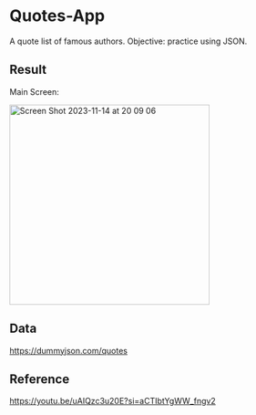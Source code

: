 # Quotes-App
A quote list of famous authors. Objective: practice using JSON.

## Result
Main Screen:

<img width="351" alt="Screen Shot 2023-11-14 at 20 09 06" src="https://github.com/minhman293/Quotes-App/assets/69661294/d11b37b7-b4a0-4cc1-bd42-22b62543c396">


## Data
https://dummyjson.com/quotes

## Reference
https://youtu.be/uAIQzc3u20E?si=aCTIbtYgWW_fngv2

